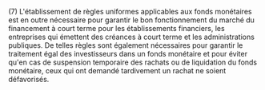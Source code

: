 (7) L'établissement de règles uniformes applicables aux fonds monétaires est en outre nécessaire pour garantir le bon fonctionnement du marché du financement à court terme pour les établissements financiers, les entreprises qui émettent des créances à court terme et les administrations publiques. De telles règles sont également nécessaires pour garantir le traitement égal des investisseurs dans un fonds monétaire et pour éviter qu'en cas de suspension temporaire des rachats ou de liquidation du fonds monétaire, ceux qui ont demandé tardivement un rachat ne soient défavorisés.